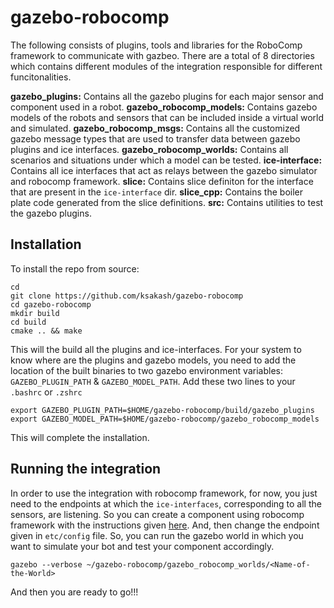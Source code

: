 # gazebo-robocomp
The following consists of plugins, tools and libraries for the RoboComp framework to communicate with gazbeo. There are a total of 8 directories which contains different modules of the integration responsible for different funcitonalities.

**gazebo_plugins:** Contains all the gazebo plugins for each major sensor and component used in a robot.
**gazebo_robocomp_models:** Contains gazebo models of the robots and sensors that can be included inside a virtual world and simulated.
**gazebo_robocomp_msgs:** Contains all the customized gazebo message types that are used to transfer data between gazebo plugins and ice interfaces. 
**gazebo_robocomp_worlds:** Contains all scenarios and situations under which a model can be tested.
**ice-interface:** Contains all ice interfaces that act as relays between the gazebo simulator and robocomp framework.
**slice:** Contains slice definiton for the interface that are present in the `ice-interface` dir.
**slice_cpp:** Contains the boiler plate code generated from the slice definitions.
**src:** Contains utilities to test the gazebo plugins.

## Installation
To install the repo from source:

```
cd
git clone https://github.com/ksakash/gazebo-robocomp
cd gazebo-robocomp
mkdir build
cd build
cmake .. && make
```

This will the build all the plugins and ice-interfaces. For your system to know where are the plugins and gazebo models, you need to add the location of the built binaries to two gazebo environment variables: `GAZEBO_PLUGIN_PATH` & `GAZEBO_MODEL_PATH`. Add these two lines to your `.bashrc` or `.zshrc`

```
export GAZEBO_PLUGIN_PATH=$HOME/gazebo-robocomp/build/gazebo_plugins
export GAZEBO_MODEL_PATH=$HOME/gazebo-robocomp/gazebo_robocomp_models
```

This will complete the installation.

## Running the integration

In order to use the integration with robocomp framework, for now, you just need to the endpoints at which the `ice-interfaces`, corresponding to all the sensors, are listening. So you can create a component using robocomp framework with the instructions given [here](https://github.com/robocomp/robocomp/blob/master/doc/robocompdsl.md). And, then change the endpoint given in `etc/config` file. So, you can run the gazebo world in which you want to simulate your bot and test your component accordingly.

```
gazebo --verbose ~/gazebo-robocomp/gazebo_robocomp_worlds/<Name-of-the-World>
```

And then you are ready to go!!!
